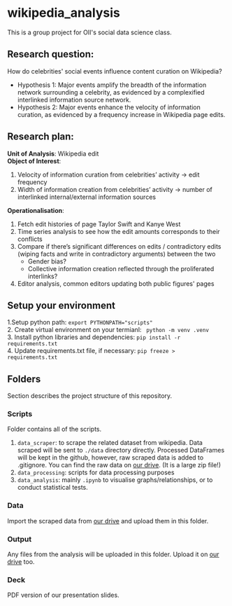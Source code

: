 # wikipedia_analysis 
This is a group project for OII's social data science class. <br/>

## Research question: 
How do celebrities' social events influence content curation on Wikipedia? <br/>
- Hypothesis 1: Major events amplify the breadth of the information network surrounding a celebrity, as evidenced by a complexified interlinked information source network.
- Hypothesis 2: Major events enhance the velocity of information curation, as evidenced by a frequency increase in Wikipedia page edits.

## Research plan: 
**Unit of Analysis**: Wikipedia edit <br/>
**Object of Interest**: 
1. Velocity of information curation from celebrities’ activity -> edit frequency
2. Width of information creation from celebrities’ activity -> number of interlinked internal/external information sources

**Operationalisation**:
1. Fetch edit histories of page Taylor Swift and Kanye West
2. Time series analysis to see how the edit amounts corresponds to their conflicts
3. Compare if there’s significant differences on edits / contradictory edits (wiping facts and write in contradictory arguments) between the two
   - Gender bias?
   - Collective information creation reflected through the proliferated interlinks?
4. Editor analysis, common editors updating both public figures' pages


## Setup your environment
1.Setup python path: ```export PYTHONPATH="scripts"```<br/>
2. Create virtual environment on your termianl: ``` python -m venv .venv```<br/>
3. Install python libraries and dependencies: ```pip install -r requirements.txt``` <br/>
4. Update requirements.txt file, if necessary: ```pip freeze > requirements.txt```


## Folders 
Section describes the project structure of this repository.

### Scripts
Folder contains all of the scripts. 
1. `data_scraper`: to scrape the related dataset from wikipedia.  Data scraped will be sent to `./data` directory directly. Processed DataFrames will be kept in the github, however, raw scraped data is added to .gitignore. You can find the raw data on [our drive](https://drive.google.com/drive/folders/1JdVMY3asgYR94n4M4ifBRCqP4cNXIyu0?usp=drive_link). (It is a large zip file!)
2. `data_processing`: scripts for data processing purposes
3. `data_analysis`: mainly `.ipynb` to visualise graphs/relationships, or to conduct statistical tests.

### Data
Import the scraped data from [our drive](https://drive.google.com/drive/folders/1JdVMY3asgYR94n4M4ifBRCqP4cNXIyu0?usp=drive_link) and upload them in this folder.


### Output
Any files from the analysis will be uploaded in this folder. Upload it on [our drive](https://drive.google.com/drive/folders/1JdVMY3asgYR94n4M4ifBRCqP4cNXIyu0?usp=drive_link) too. 

### Deck
PDF version of our presentation slides.
